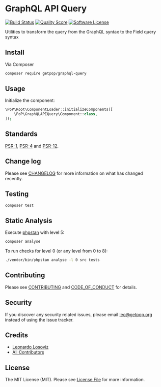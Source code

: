 # GraphQL API Query

[![Build Status][ico-travis]][link-travis]
[![Quality Score][ico-code-quality]][link-code-quality]
[![Software License][ico-license]](LICENSE.md)

<!--
[![Latest Version on Packagist][ico-version]][link-packagist]
[![Coverage Status][ico-scrutinizer]][link-scrutinizer]
[![Total Downloads][ico-downloads]][link-downloads]
-->

Utilities to transform the query from the GraphQL syntax to the Field query syntax

## Install

Via Composer

``` bash
composer require getpop/graphql-query
```

## Usage

Initialize the component:

``` php
\PoP\Root\ComponentLoader::initializeComponents([
    \PoP\GraphQLAPIQuery\Component::class,
]);
```

## Standards

[PSR-1](https://www.php-fig.org/psr/psr-1), [PSR-4](https://www.php-fig.org/psr/psr-4) and [PSR-12](https://www.php-fig.org/psr/psr-12).

## Change log

Please see [CHANGELOG](CHANGELOG.md) for more information on what has changed recently.

## Testing

``` bash
composer test
```

## Static Analysis

Execute [phpstan](https://github.com/phpstan/phpstan) with level 5:

``` bash
composer analyse
```

To run checks for level 0 (or any level from 0 to 8):

``` bash
./vendor/bin/phpstan analyse -l 0 src tests
```

## Contributing

Please see [CONTRIBUTING](CONTRIBUTING.md) and [CODE_OF_CONDUCT](CODE_OF_CONDUCT.md) for details.

## Security

If you discover any security related issues, please email leo@getpop.org instead of using the issue tracker.

## Credits

- [Leonardo Losoviz][link-author]
- [All Contributors][link-contributors]

## License

The MIT License (MIT). Please see [License File](LICENSE.md) for more information.

[ico-version]: https://img.shields.io/packagist/v/getpop/graphql-query.svg?style=flat-square
[ico-license]: https://img.shields.io/badge/license-MIT-brightgreen.svg?style=flat-square
[ico-travis]: https://img.shields.io/travis/getpop/graphql-query/master.svg?style=flat-square
[ico-scrutinizer]: https://img.shields.io/scrutinizer/coverage/g/getpop/graphql-query.svg?style=flat-square
[ico-code-quality]: https://img.shields.io/scrutinizer/g/getpop/graphql-query.svg?style=flat-square
[ico-downloads]: https://img.shields.io/packagist/dt/getpop/graphql-query.svg?style=flat-square

[link-packagist]: https://packagist.org/packages/getpop/graphql-query
[link-travis]: https://travis-ci.org/getpop/graphql-query
[link-scrutinizer]: https://scrutinizer-ci.com/g/getpop/graphql-query/code-structure
[link-code-quality]: https://scrutinizer-ci.com/g/getpop/graphql-query
[link-downloads]: https://packagist.org/packages/getpop/graphql-query
[link-author]: https://github.com/leoloso
[link-contributors]: ../../contributors
